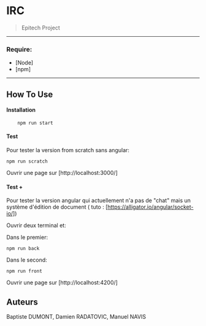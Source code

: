 # IRC

> Epitech Project

---

### Require: 

- [Node]
- [npm]

---

## How To Use

#### Installation

```
    npm run start
```

#### Test

Pour tester la version from scratch sans angular: 

```
npm run scratch
``` 

Ouvrir une page sur [http://localhost:3000/]


#### Test +

Pour tester la version angular qui actuellement n'a pas de "chat" mais un système d'édition de document
( tuto : [https://alligator.io/angular/socket-io/])

Ouvrir deux terminal et:

Dans le premier: 

```
npm run back
```

Dans le second: 

```
npm run front
```

Ouvrir une page sur [http://localhost:4200/]

## Auteurs

Baptiste DUMONT, Damien RADATOVIC, Manuel NAVIS